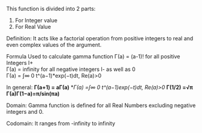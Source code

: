 
This function is divided into 2 parts:
1) For Integer value
2) For Real Value

Definition: It acts like a factorial operation from positive integers to real and even complex values of the argument.

Formula Used to calculate gamma function
Γ(a) = (a-1)! for all positive Integers I+  
Γ(a) = infinity for all negative integers I- as well as 0  
Γ(a) = ∫∞ 0 t^(a−1)*exp(−t)dt, Re(a)>0  
  
In general:
**Γ(a+1) = aΓ(a)**
**Γ(a) =∫∞ 0 t^(a−1)*exp(−t)dt, Re(a)>0**
**Γ(1/2) =√π**
**Γ(a)Γ(1−a)=π/sin(πa)**
          
Domain:
Gamma function is defined for all Real Numbers excluding negative integers and 0.

Codomain:
It ranges from -infinity to infinity







